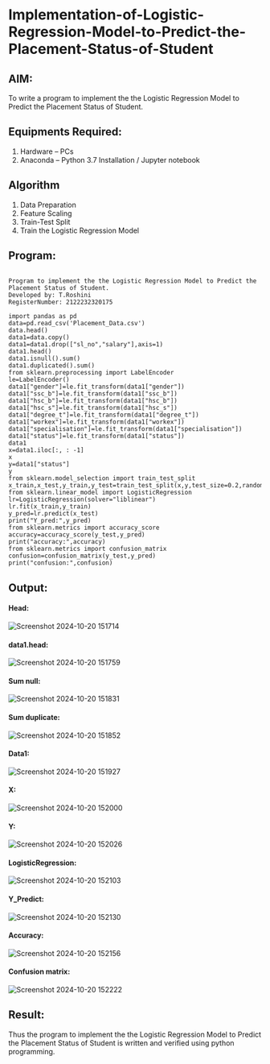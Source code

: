 # Implementation-of-Logistic-Regression-Model-to-Predict-the-Placement-Status-of-Student

## AIM:
To write a program to implement the the Logistic Regression Model to Predict the Placement Status of Student.

## Equipments Required:
1. Hardware – PCs
2. Anaconda – Python 3.7 Installation / Jupyter notebook

## Algorithm
1. Data Preparation
2. Feature Scaling
3. Train-Test Split
4. Train the Logistic Regression Model


## Program:
```

Program to implement the the Logistic Regression Model to Predict the Placement Status of Student.
Developed by: T.Roshini
RegisterNumber: 2122232320175

import pandas as pd
data=pd.read_csv('Placement_Data.csv')
data.head()
data1=data.copy()
data1=data1.drop(["sl_no","salary"],axis=1)
data1.head()
data1.isnull().sum()
data1.duplicated().sum()
from sklearn.preprocessing import LabelEncoder
le=LabelEncoder()
data1["gender"]=le.fit_transform(data1["gender"])
data1["ssc_b"]=le.fit_transform(data1["ssc_b"])
data1["hsc_b"]=le.fit_transform(data1["hsc_b"])
data1["hsc_s"]=le.fit_transform(data1["hsc_s"])
data1["degree_t"]=le.fit_transform(data1["degree_t"])
data1["workex"]=le.fit_transform(data1["workex"])
data1["specialisation"]=le.fit_transform(data1["specialisation"])
data1["status"]=le.fit_transform(data1["status"])
data1
x=data1.iloc[:, : -1]
x
y=data1["status"]
y
from sklearn.model_selection import train_test_split
x_train,x_test,y_train,y_test=train_test_split(x,y,test_size=0.2,random_state=0)
from sklearn.linear_model import LogisticRegression
lr=LogisticRegression(solver="liblinear")
lr.fit(x_train,y_train)
y_pred=lr.predict(x_test)
print("Y_pred:",y_pred)
from sklearn.metrics import accuracy_score
accuracy=accuracy_score(y_test,y_pred)
print("accuracy:",accuracy)
from sklearn.metrics import confusion_matrix
confusion=confusion_matrix(y_test,y_pred)
print("confusion:",confusion)
```

## Output:

#### Head:
![Screenshot 2024-10-20 151714](https://github.com/user-attachments/assets/682a260d-2c89-4648-953f-27c7c1b9678b)

#### data1.head:
![Screenshot 2024-10-20 151759](https://github.com/user-attachments/assets/16fde5b9-44c0-4087-aa4f-2e0b6ff6f2b9)

#### Sum null:
![Screenshot 2024-10-20 151831](https://github.com/user-attachments/assets/b736a7d8-ba76-4f1d-848c-a393b40d47f1)

#### Sum duplicate:
![Screenshot 2024-10-20 151852](https://github.com/user-attachments/assets/29492f10-ba1d-426a-807a-57950460c598)

#### Data1:
![Screenshot 2024-10-20 151927](https://github.com/user-attachments/assets/bfa9bcac-7a55-4910-b42d-8a350f914732)

#### X:
![Screenshot 2024-10-20 152000](https://github.com/user-attachments/assets/7542c680-4f3d-416f-8741-5e30e9bded97)

#### Y:
![Screenshot 2024-10-20 152026](https://github.com/user-attachments/assets/d04582a0-1ca8-45fa-b332-ee8bb1cd685b)

#### LogisticRegression:
![Screenshot 2024-10-20 152103](https://github.com/user-attachments/assets/6b27ff9a-bd59-4a98-9341-7e2b59edd1b0)

#### Y_Predict:
![Screenshot 2024-10-20 152130](https://github.com/user-attachments/assets/a1a7dad0-bc6e-43f1-9e2a-3578ffa57cc5)

#### Accuracy:
![Screenshot 2024-10-20 152156](https://github.com/user-attachments/assets/e5758414-df53-4c5a-aeda-99467bf7831f)

#### Confusion matrix:
![Screenshot 2024-10-20 152222](https://github.com/user-attachments/assets/c041df48-ed4f-4685-94ed-b275c10e89f7)


## Result:
Thus the program to implement the the Logistic Regression Model to Predict the Placement Status of Student is written and verified using python programming.



